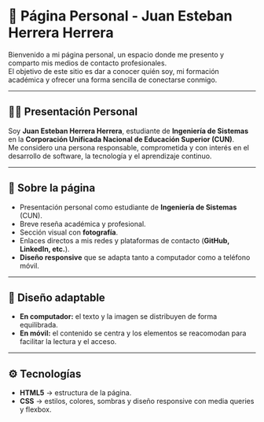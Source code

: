 # 🌟 Página Personal - Juan Esteban Herrera Herrera

Bienvenido a mi página personal, un espacio donde me presento y comparto mis medios de contacto profesionales.  
El objetivo de este sitio es dar a conocer quién soy, mi formación académica y ofrecer una forma sencilla de conectarse conmigo.  

---

## 🙋‍♂️ Presentación Personal

Soy **Juan Esteban Herrera Herrera**, estudiante de **Ingeniería de Sistemas** en la **Corporación Unificada Nacional de Educación Superior (CUN)**.  
Me considero una persona responsable, comprometida y con interés en el desarrollo de software, la tecnología y el aprendizaje continuo.  

---

## 📖 Sobre la página

- Presentación personal como estudiante de **Ingeniería de Sistemas** (CUN).  
- Breve reseña académica y profesional.  
- Sección visual con **fotografía**.  
- Enlaces directos a mis redes y plataformas de contacto (**GitHub, LinkedIn, etc.**).  
- **Diseño responsive** que se adapta tanto a computador como a teléfono móvil.  

---

## 📱 Diseño adaptable

- **En computador:** el texto y la imagen se distribuyen de forma equilibrada.  
- **En móvil:** el contenido se centra y los elementos se reacomodan para facilitar la lectura y el acceso.  

---

## ⚙️ Tecnologías

- **HTML5** → estructura de la página.  
- **CSS** → estilos, colores, sombras y diseño responsive con media queries y flexbox.  


